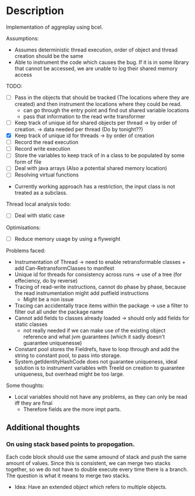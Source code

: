# Description

Implementation of aggreplay using bcel.

Assumptions:
 * Assumes deterministic thread execution, order of object and thread creation should be the same
 * Able to instrument the code which causes the bug. If it is in some library that cannot be accessed, we are unable to log their shared memory access

TODO:
 - [ ] Pass in the objects that should be tracked (The locations where they are created) and then instrument the locations where they could be read.
 	* can go through the entry point and find out shared variable locations
 	* pass that information to the read write transformer
 - [ ] Keep track of unique id for shared objects per thread -> by order of creation. -> data needed per thread (Do by tonight??)
 - [x] Keep track of unique id for threads -> by order of creation
 - [ ] Record the read execution
 - [ ] Record write execution
 - [ ] Store the variables to keep track of in a class to be populated by some form of file
 - [ ] Deal with java arrays (Also a potential shared memory location)
 - [ ] Resolving virtual functions
  * Currently working approach has a restriction, the input class is not treated as a subclass.
 
 
 Thread local analysis todo:
  - [ ] Deal with static case
  
 Optimisations:
  - [ ] Reduce memory usage by using a flyweight

Problems faced:
 * Instrumentation of Thread -> need to enable retransformable classes + add Can-RetransformClasses to manifest
 * Unique id for threads for consistency across runs -> use of a tree (for effeciency, do by reverse)
 * Tracing of read-write instructions, cannot do phase by phase, because the read instrumentation might add putfield instructions
 	* Might be a non issue
 * Tracing can accidentally trace items within the package -> use a filter to filter out all under the package name
 * Cannot add fields to classes already loaded -> should only add fields for static classes
 	* not really needed if we can make use of the existing object reference and what jvm guarantees (which it sadly doesn't guarantee uniquenesse)
 * Constant pool stores the Fieldrefs, have to loop through and add the string to constant pool, to pass into storage.
 * System.getIdentityHashCode does not guarantee uniqueness, ideal solution is to instrument
 variables with TreeId on creation to guarantee uniqueness, but overhead might be too large.
 
Some thoughts:
 * Local variables should not have any problems, as they can only be read iff they are final
   * Therefore fields are the more impt parts.
   
   
## Additional thoughts


### On using stack based points to propogation.

Each code block should use the same amound of stack and push the same amount of values.
Since this is consistent, we can merge two stacks together, so we do not have to
double execute every time there is a branch.
The question is what it means to merge two stacks.
 * Idea: Have an extended object which refers to multiple objects.
